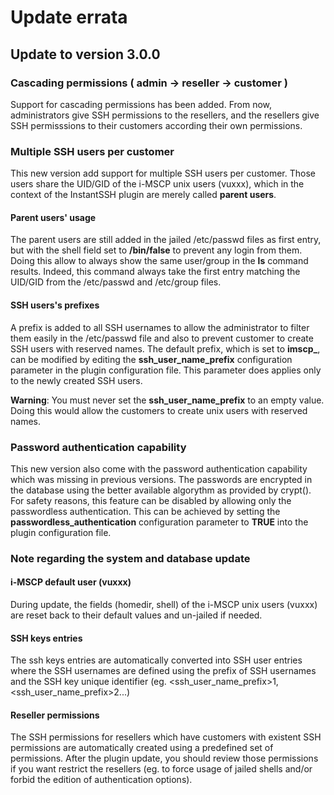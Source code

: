 # Update errata

## Update to version 3.0.0

### Cascading permissions ( admin -> reseller -> customer )

Support for cascading permissions has been added. From now, administrators give SSH permissions to the resellers, and
the resellers give SSH permisssions to their customers according their own permissions.

### Multiple SSH users per customer

This new version add support for multiple SSH users per customer. Those users share the UID/GID of the i-MSCP unix
users (vuxxx), which in the context of the InstantSSH plugin are merely called **parent users**.

#### Parent users' usage

The parent users are still added in the jailed /etc/passwd files as first entry, but with the shell field set to
**/bin/false** to prevent any login from them. Doing this allow to always show the same user/group in the **ls** command
results. Indeed, this command always take the first entry matching the UID/GID from the /etc/passwd and /etc/group files.

#### SSH users's prefixes

A prefix is added to all SSH usernames to allow the administrator to filter them easily in the /etc/passwd file and also
to prevent customer to create SSH users with reserved names. The default prefix, which is set to **imscp_**, can be
modified by editing the **ssh_user_name_prefix** configuration parameter in the plugin configuration file. This parameter
does applies only to the newly created SSH users.

**Warning**: You must never set the **ssh_user_name_prefix** to an empty value. Doing this would allow the customers to
create unix users with reserved names.

### Password authentication capability

This new version also come with the password authentication capability which was missing in previous versions. The
passwords are encrypted in the database using the better available algorythm as provided by crypt(). For safety reasons,
this feature can be disabled by allowing only the passwordless authentication. This can be achieved by setting the
**passwordless_authentication** configuration parameter to **TRUE** into the plugin configuration file.

### Note regarding the system and database update

#### i-MSCP default user (vuxxx)

During update, the fields (homedir, shell) of the i-MSCP unix users (vuxxx) are reset back to their default values and
un-jailed if needed.

#### SSH keys entries

The ssh keys entries are automatically converted into SSH user entries where the SSH usernames are defined using the
prefix of SSH usernames and the SSH key unique identifier (eg. \<ssh_user_name_prefix\>1, \<ssh_user_name_prefix\>2...)

#### Reseller permissions

The SSH permissions for resellers which have customers with existent SSH permissions are automatically created using a
predefined set of permissions. After the plugin update, you should review those permissions if you want restrict the
resellers (eg. to force usage of jailed shells and/or forbid the edition of authentication options).
